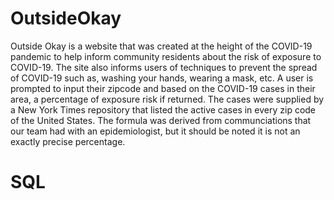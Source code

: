 # OutsideOkay

Outside Okay is a website that was created at the height of the COVID-19 pandemic to help inform community residents about the risk of exposure to COVID-19. The site also informs users of techniques to prevent the spread of COVID-19 such as, washing your hands, wearing a mask, etc. A user is prompted to input their zipcode and based on the COVID-19 cases in their area, a percentage of exposure risk if returned. The cases were supplied by a New York Times repository that listed the active cases in every zip code of the United States. The formula was derived from communciations that our team had with an epidemiologist, but it should be noted it is not an exactly precise percentage. 

# SQL
